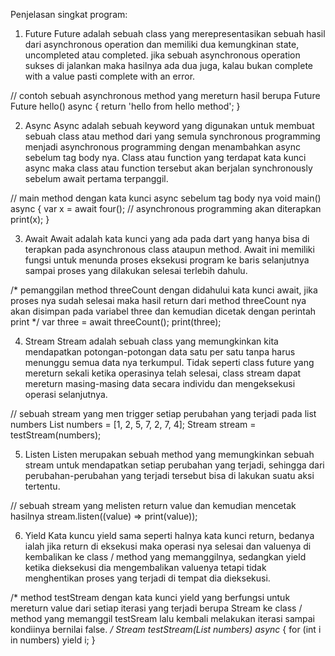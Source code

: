 Penjelasan singkat program:

1. Future
Future adalah sebuah class yang merepresentasikan sebuah hasil dari asynchronous operation dan memiliki dua kemungkinan state, uncompleted atau completed. jika sebuah asynchronous operation sukses di jalankan maka hasilnya ada dua juga, kalau bukan complete with a value pasti complete with an error.

// contoh sebuah asynchronous method yang mereturn hasil berupa Future<String>
Future<String> hello() async {
  return 'hello from hello method';
}

2. Async
Async adalah sebuah keyword yang digunakan untuk membuat sebuah class atau method dari yang semula synchronous programming menjadi asynchronous programming dengan menambahkan async sebelum tag body nya. Class atau function yang terdapat kata kunci async maka class atau function tersebut akan berjalan synchronously sebelum await pertama terpanggil.

// main method dengan kata kunci async sebelum tag body nya
void main() async {
  var x = await four(); // asynchronous programming akan diterapkan
  print(x);
}

3. Await
Await adalah kata kunci yang ada pada dart yang hanya bisa di terapkan pada asynchronous class ataupun method. Await ini memiliki fungsi untuk menunda proses eksekusi program ke baris selanjutnya sampai proses yang dilakukan selesai terlebih dahulu.

/* pemanggilan method threeCount dengan didahului kata kunci await, jika proses nya sudah selesai maka hasil return dari method threeCount nya akan disimpan pada variabel three dan kemudian dicetak dengan perintah print */
var three = await threeCount();
print(three);

4. Stream
Stream adalah sebuah class yang memungkinkan kita mendapatkan potongan-potongan data satu per satu tanpa harus menunggu semua data nya terkumpul. Tidak seperti class future yang mereturn sekali ketika operasinya telah selesai, class stream dapat mereturn masing-masing data secara individu dan mengeksekusi operasi selanjutnya.

// sebuah stream yang men trigger setiap perubahan yang terjadi pada list numbers 
List<int> numbers = [1, 2, 5, 7, 2, 7, 4];
Stream stream = testStream(numbers);

5. Listen
Listen merupakan sebuah method yang memungkinkan sebuah stream untuk mendapatkan setiap perubahan yang terjadi, sehingga dari perubahan-perubahan yang terjadi tersebut bisa di lakukan suatu aksi tertentu.

// sebuah stream yang melisten return value dan kemudian mencetak hasilnya
stream.listen((value) => print(value));

6. Yield
Kata kuncu yield sama seperti halnya kata kunci return, bedanya ialah jika return di eksekusi maka operasi nya selesai dan valuenya di kembalikan ke class / method yang memanggilnya, sedangkan yield ketika dieksekusi dia mengembalikan valuenya tetapi tidak menghentikan proses yang terjadi di tempat dia dieksekusi.

/* method testStream dengan kata kunci yield yang berfungsi untuk mereturn value dari setiap iterasi yang terjadi berupa Stream<int> ke class / method yang memanggil testSream lalu kembali melakukan iterasi sampai kondiinya bernilai false. */
Stream<int> testStream(List<int> numbers) async* {
  for (int i in numbers) yield i;
}






